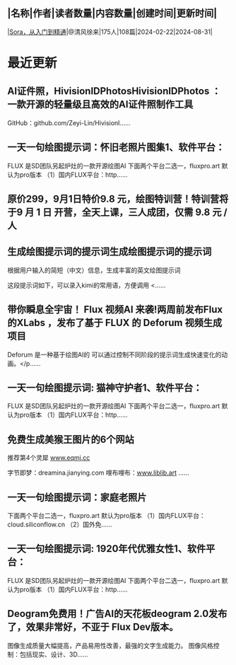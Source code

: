 |名称|作者|读者数量|内容数量|创建时间|更新时间|
---
|[Sora，从入门到精通](https://xiaobot.net/p/91sora?refer=0b133df9-27dc-423b-8101-639049001c13)|@清风徐来|175人|108篇|2024-02-22|2024-08-31|

# 最近更新
## AI证件照，HivisionIDPhotosHivisionIDPhotos ：一款开源的轻量级且高效的AI证件照制作工具

GitHub：github.com/Zeyi-Lin/HivisionI......
## 一天一句绘图提示词：怀旧老照片图集1、软件平台：
FLUX 是SD团队另起炉灶的一款开源绘图AI
下面两个平台二选一，fluxpro.art 默认为pro版本
（1）国内FLUX平台：http......
## 原价299，9月1日特价9.8 元，绘图特训营！特训营将于9 月 1 日&nbsp;开营，全天上课，三人成团，仅需 9.8 元 / 人


## 生成绘图提示词的提示词生成绘图提示词的提示词

根据用户输入的简短（中文）信息，生成丰富的英文绘图提示词

这段提示词如下，可以录入kimi的常用语，方便调用
<......
## 带你瞬息全宇宙！ Flux 视频AI   来袭!两周前发布Flux的XLabs ，发布了基于 FLUX 的 Deforum 视频生成项目
Deforum 是一种基于绘图AI的 可以通过控制不同阶段的提示词生成快速变化的动画。</p......
## 一天一句绘图提示词: 猫神守护者1、软件平台：
FLUX 是SD团队另起炉灶的一款开源绘图AI
下面两个平台二选一，fluxpro.art 默认为pro版本
（1）国内FLUX平台：http......
## 免费生成美猴王图片的6个网站
推荐第4个灵犀  www.eqmj.cc

字节即梦：dreamina.jianying.com
哩布哩布：www.liblib.art
......
## 一天一句绘图提示词：家庭老照片
下面两个平台二选一，fluxpro.art 默认为pro版本
（1）国内FLUX平台：cloud.siliconflow.cn
（2）国外免......
## 一天一句绘图提示词: 1920年代优雅女性1、软件平台：
FLUX 是SD团队另起炉灶的一款开源绘图AI
下面两个平台二选一，fluxpro.art 默认为pro版本
（1）国内FLUX平台：http......
## Deogram免费用！广告AI的天花板deogram 2.0发布了，效果非常好，不亚于 Flux Dev版本。
图像生成质量大幅提高，产品易用性改善，最强的文字生成能力。 
图像风格控制：包括现实、设计、3D......

